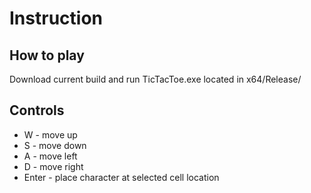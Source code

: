 # Instruction
## How to play

Download current build and run TicTacToe.exe located in x64/Release/

## Controls
- W - move up
- S - move down
- A - move left
- D - move right
- Enter - place character at selected cell location
